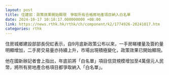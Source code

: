 ```yaml
---
layout: post
title: 住建部：政策效果開始顯現　爭取所有合格房地產項目納入白名單
date: 2024-10-17 10:18:17.000000000 +08:00
link: https://news.rthk.hk/rthk/ch/component/k2/1774926-20241017.htm
categories: rthk
---
```


住房城鄉建設部部長倪虹表示，自9月底新政策公布以來，一手房睇樓量及簽約量明顯增加，二手房交易量亦持續上升，市場出現積極變化，政策效果已開始顯現。

他在國新辦記者會上指出，年底前將「白名單」項目信貸規模增加至4萬億元人民幣，將所有房地產合格項目都爭取納入「白名單」。
